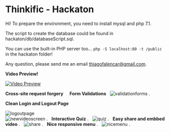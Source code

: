 # Thinkific - Hackaton

Hi! 
To prepare the environment, you need to install mysql and php 7.1.

The script to create the database could be found in hackaton/db/databaseScript.sql.

You can use the built-in PHP server too... `php -S localhost:80 -t /public` in the hackaton folder!
 
Any question, please send me an email thiagofalencar@gmail.com.


**Video Preview!**

[![Video Preview](https://img.youtube.com/vi/aWH41Nt0VEs/0.jpg)](https://www.youtube.com/watch?v=aWH41Nt0VEs)

**Cross-site request forgery** 
     
**Form Validations** 
   
![validationforms](https://cloud.githubusercontent.com/assets/390882/24848233/365fd42a-1d9c-11e7-8417-895bbd67aa73.png) .  
  
**Clean Login and Logout Page** 
  
![logoutpage](https://cloud.githubusercontent.com/assets/390882/24848231/365fb3b4-1d9c-11e7-943c-cb97b0cd7dbc.png)   
![newvideoscreen](https://cloud.githubusercontent.com/assets/390882/24848234/36627ca2-1d9c-11e7-8a62-6abbf0003457.png) . 
  
**Interactive Quiz** . 
  
![quiz](https://cloud.githubusercontent.com/assets/390882/24848443/2f3c7d0a-1d9d-11e7-9720-a87cffe4bc15.png) . 
  
**Easy share and embbed video** . 
  
![share](https://cloud.githubusercontent.com/assets/390882/24848544/8c318ea6-1d9d-11e7-8d09-d2e12a785427.png) . 
   
**Nice responsive menu** . 
  
![nicemenu](https://cloud.githubusercontent.com/assets/390882/24848583/cbc8a810-1d9d-11e7-94cf-99354ccfc3e7.png) . 
